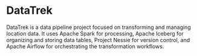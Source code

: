 # **DataTrek**

DataTrek is a data pipeline project focused on transforming and managing location data. It uses Apache Spark for processing, Apache Iceberg for organizing and storing data tables, Project Nessie for version control, and Apache Airflow for orchestrating the transformation workflows.